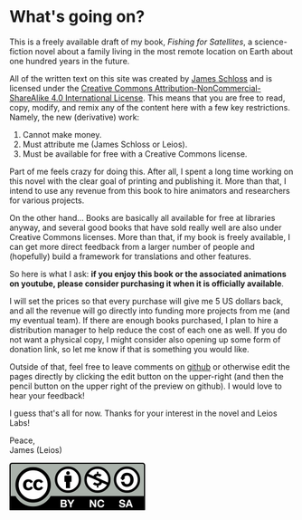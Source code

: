 # What's going on?

This is a freely available draft of my book, *Fishing for Satellites*, a science-fiction novel about a family living in the most remote location on Earth about one hundred years in the future.

All of the written text on this site was created by [James Schloss](https://github.com/leios) and is licensed under the [Creative Commons Attribution-NonCommercial-ShareAlike 4.0 International License](https://creativecommons.org/licenses/by-nc-sa/4.0/legalcode).
This means that you are free to read, copy, modify, and remix any of the content here with a few key restrictions.
Namely, the new (derivative) work:
1. Cannot make money.
2. Must attribute me (James Schloss or Leios).
3. Must be available for free with a Creative Commons license.

Part of me feels crazy for doing this.
After all, I spent a long time working on this novel with the clear goal of printing and publishing it.
More than that, I intend to use any revenue from this book to hire animators and researchers for various projects.

On the other hand...
Books are basically all available for free at libraries anyway, and several good books that have sold really well are also under Creative Commons licenses.
More than that, if my book is freely available, I can get more direct feedback from a larger number of people and (hopefully) build a framework for translations and other features.

So here is what I ask: **if you enjoy this book or the associated animations on youtube, please consider purchasing it when it is officially available**.

I will set the prices so that every purchase will give me 5 US dollars back, and all the revenue will go directly into funding more projects from me (and my eventual team).
If there are enough books purchased, I plan to hire a distribution manager to help reduce the cost of each one as well.
If you do not want a physical copy, I might consider also opening up some form of donation link, so let me know if that is something you would like.

Outside of that, feel free to leave comments on [github](https://github.com/leios/space-junk/issues/) or otherwise edit the pages directly by clicking the edit button on the upper-right (and then the pencil button on the upper right of the preview on github).
I would love to hear your feedback!

I guess that's all for now.
Thanks for your interest in the novel and Leios Labs!

Peace,  
James (Leios)

[![CC BY NC SA](./content/cc/by-nc-sa.svg)](https://creativecommons.org/licenses/by-sa/4.0/)
